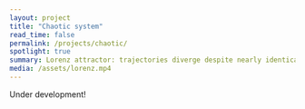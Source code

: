 ```yaml
---
layout: project
title: "Chaotic system"
read_time: false
permalink: /projects/chaotic/
spotlight: true
summary: Lorenz attractor: trajectories diverge despite nearly identical initial conditions.
media: /assets/lorenz.mp4
---
```

Under development!